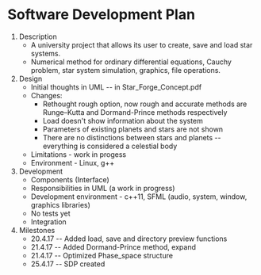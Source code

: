 # Software Development Plan

1. Description
    * A university project that allows its user to create, save and load star systems. 
    * Numerical method for ordinary differential equations, Cauchy problem, star system simulation, graphics, file operations.
2. Design
    * Initial thoughts in UML -- in Star_Forge_Concept.pdf
    * Changes:
         * Rethought rough option, now rough and accurate methods are Runge–Kutta and Dormand-Prince methods respectively
         * Load doesn't show information about the system
         * Parameters of existing planets and stars are not shown
         * There are no distinctions between stars and planets -- everything is considered a celestial body
    * Limitations - work in progess
    * Environment - Linux, g++
3. Development
    * Components (Interface)
    * Responsibilities in UML (a work in progress)
    * Development environment - c++11, SFML (audio, system, window, graphics libraries)
    * No tests yet
    * Integration 
4. Milestones
    * 20.4.17 -- Added load, save and directory preview functions
    * 21.4.17 -- Added Dormand-Prince method, expand
    * 21.4.17 -- Optimized Phase_space structure
    * 25.4.17 -- SDP created
    
